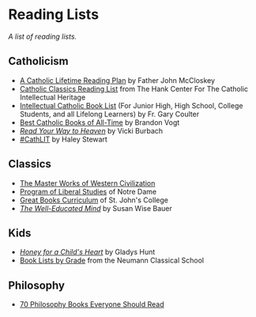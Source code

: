 # Reading Lists
*A list of reading lists.*

## Catholicism
- [A Catholic Lifetime Reading Plan](https://www.catholicity.com/mccloskey/readingplan.html) by Father John McCloskey
- [Catholic Classics Reading List](https://www.luc.edu/ccih/CatholicClassicsReadingList.shtml) from The Hank Center For The Catholic Intellectual Heritage
- [Intellectual Catholic Book List](http://frcoulter.com/books/booklist.html) (For Junior High, High School, College Students, and all Lifelong Learners) by Fr. Gary Coulter
- [Best Catholic Books of All-Time](https://brandonvogt.com/best-catholic-books-of-all-time/) by Brandon Vogt
- [*Read Your Way to Heaven*](https://www.amazon.com/How-Read-Your-Way-Heaven/dp/1622823605/ref=sr_1_1?ie=UTF8&qid=1542381704&sr=8-1&keywords=read+your+way+to+heaven) by Vicki Burbach
- [#CathLIT](https://www.carrotsformichaelmas.com/2018/12/19/a-reading-challenge-for-catholics-in-2019-cathlit/) by Haley Stewart

## Classics
- [The Master Works of Western Civilization](http://www2.latech.edu/~bmagee/201/great_books_etexts.html)
- [Program of Liberal Studies](https://pls.nd.edu/requirements-and-courses/great-books-seminars/) of Notre Dame
- [Great Books Curriculum](https://www.sjc.edu/academic-programs/undergraduate/great-books-reading-list) of St. John's College
- [*The Well-Educated Mind*](https://www.amazon.com/Well-Educated-Mind-Classical-Education-Expanded/dp/039308096X/ref=sr_1_1?ie=UTF8&qid=1542381656&sr=8-1&keywords=susan+wise+bauer) by Susan Wise Bauer


## Kids
- [*Honey for a Child's Heart*](https://www.amazon.com/Honey-Childs-Heart-Gladys-Hunt/dp/0310242460/ref=sr_1_1?ie=UTF8&qid=1542381620&sr=8-1&keywords=honey+for+a+child%27s+heart) by Gladys Hunt
- [Book Lists by Grade](http://neumannschool.org/academics/book-list/) from the Neumann Classical School


## Philosophy
- [70 Philosophy Books Everyone Should Read](https://iainews.iai.tv/articles/70-philosophy-books-everyone-should-read-auid-1168)

